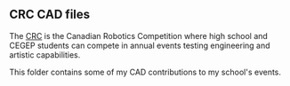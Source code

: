 ## CRC CAD files

The [CRC](robo-crc.ca) is the Canadian Robotics Competition where high school and CEGEP students can compete in annual events testing engineering and artistic capabilities.

This folder contains some of my CAD contributions to my school's events. 
